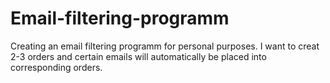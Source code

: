 # Email-filtering-programm
Creating an email filtering programm for personal purposes. I want to creat 2-3 orders and certain emails will automatically be placed into corresponding orders.
